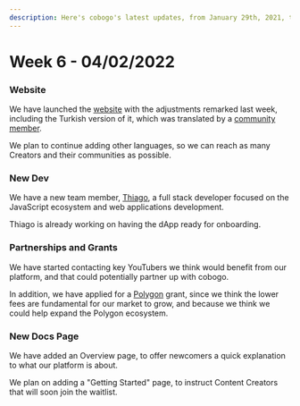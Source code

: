 ```yaml
---
description: Here's cobogo's latest updates, from January 29th, 2021, to February 4th, 2022
---
```


# Week 6 - 04/02/2022

### Website

We have launched the [website](https://cobogo.social) with the adjustments remarked last week, including the Turkish version of it, which was translated by a [community member](https://twitter.com/1usdt100usd?t=-YGsJod79pFNW6LoqMd-dg\&s=09).&#x20;

We plan to continue adding other languages, so we can reach as many Creators and their communities as possible.

### New Dev

We have a new team member, [Thiago](https://github.com/thiago0x01), a full stack developer focused on the JavaScript ecosystem and web applications development.&#x20;

Thiago is already working on having the dApp ready for onboarding.

### Partnerships and Grants

We have started contacting key YouTubers we think would benefit from our platform, and that could potentially partner up with cobogo.

In addition, we have applied for a [Polygon](https://polygon.technology/developer-support-program/) grant, since we think the lower fees are fundamental for our market to grow, and because we think we could help expand the Polygon ecosystem.

### New Docs Page

We have added an Overview page, to offer newcomers a quick explanation to what our platform is about.

We plan on adding a "Getting Started" page, to instruct Content Creators that will soon join the waitlist.
